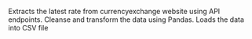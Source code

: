Extracts the latest rate from currencyexchange website using API endpoints.
Cleanse and transform the data using Pandas.
Loads the data into CSV file

